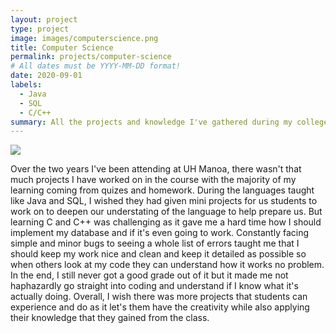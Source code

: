 ```yaml
---
layout: project
type: project
image: images/computerscience.png
title: Computer Science
permalink: projects/computer-science
# All dates must be YYYY-MM-DD format!
date: 2020-09-01
labels:
  - Java
  - SQL
  - C/C++
summary: All the projects and knowledge I've gathered during my college years
---
```


<img class="ui medium image" src="../images/code.jpg">

Over the two years I've been attending at UH Manoa, there wasn't that much projects I have worked on in the course with the majority of my learning coming from quizes and homework. During the languages taught like Java and SQL, I wished they had given mini projects for us students to work on to deepen our understating of the language to help prepare us. But learning C and C++ was challenging as it gave me a hard time how I should implement my database and if it's even going to work. Constantly facing simple and minor bugs to seeing a whole list of errors taught me that I should keep my work nice and clean and keep it detailed as possible so when others look at my code they can understand how it works no problem. In the end, I still never got a good grade out of it but it made me not haphazardly go straight into coding and understand if I know what it's actually doing. Overall, I wish there was more projects that students can experience and do as it let's them have the creativity while also applying their knowledge that they gained from the class.
